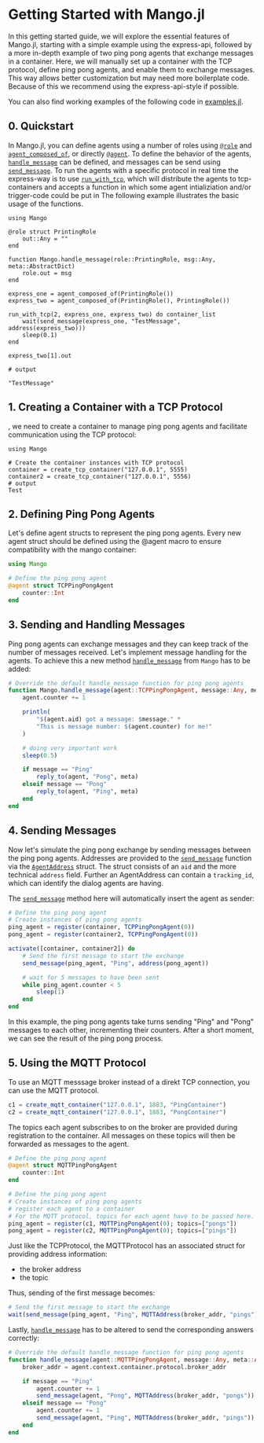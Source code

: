 # Getting Started with Mango.jl

In this getting started guide, we will explore the essential features of Mango.jl, starting with a simple example using the express-api, followed by a more in-depth example of two ping pong agents that exchange messages in a container. Here, we will manually set up a container with the TCP protocol, define ping pong agents, and enable them to exchange messages. This way allows better customization but may need more boilerplate code. Because of this we recommend using the express-api-style if possible.

You can also find working examples of the following code in [examples.jl](../../test/examples.jl).

## 0. Quickstart

In Mango.jl, you can define agents using a number of roles using [`@role`](@ref) and [`agent_composed_of`](@ref), or directly [`@agent`](@ref). To define the behavior of the agents, [`handle_message`](@ref) can be defined, and messages can be send using [`send_message`](@ref). To run the agents with a specific protocol in real time the express-way is to use [`run_with_tcp`](@ref), which will distribute the agents to tcp-containers and accepts a function in which some agent intializiation and/or trigger-code could be put in The following example illustrates the basic usage of the functions.

```jldoctest
using Mango

@role struct PrintingRole
    out::Any = ""
end

function Mango.handle_message(role::PrintingRole, msg::Any, meta::AbstractDict)
    role.out = msg
end

express_one = agent_composed_of(PrintingRole())
express_two = agent_composed_of(PrintingRole(), PrintingRole())

run_with_tcp(2, express_one, express_two) do container_list
    wait(send_message(express_one, "TestMessage", address(express_two)))
    sleep(0.1)
end

express_two[1].out

# output

"TestMessage"
```

## 1. Creating a Container with a TCP Protocol

, we need to create a container to manage ping pong agents and facilitate communication using the TCP protocol:

```jldoctest
using Mango

# Create the container instances with TCP protocol
container = create_tcp_container("127.0.0.1", 5555)
container2 = create_tcp_container("127.0.0.1", 5556)
# output
Test
```

## 2. Defining Ping Pong Agents

Let's define agent structs to represent the ping pong agents. Every new agent struct should be defined using the @agent macro to ensure compatibility with the mango container:

```julia
using Mango

# Define the ping pong agent
@agent struct TCPPingPongAgent
    counter::Int
end
```

## 3. Sending and Handling Messages

Ping pong agents can exchange messages and they can keep track of the number of messages received. Let's implement message handling for the agents. To achieve this a new method [`handle_message`](@ref) from `Mango` has to be added:

```julia
# Override the default handle_message function for ping pong agents
function Mango.handle_message(agent::TCPPingPongAgent, message::Any, meta::Any)
    agent.counter += 1

    println(
        "$(agent.aid) got a message: $message." *
        "This is message number: $(agent.counter) for me!"
    )

    # doing very important work
    sleep(0.5)

    if message == "Ping"
        reply_to(agent, "Pong", meta)
    elseif message == "Pong"
        reply_to(agent, "Ping", meta)
    end
end
```

## 4. Sending Messages

Now let's simulate the ping pong exchange by sending messages between the ping pong agents. 
Addresses are provided to the [`send_message`](@ref) function via the [`AgentAddress`](@ref) struct.
The struct consists of an `aid` and the more technical `address` field. Further an AgentAddress 
can contain a `tracking_id`, which can identify the dialog agents are having.

The [`send_message`](@ref) method here will automatically insert the agent as sender:

```julia
# Define the ping pong agent
# Create instances of ping pong agents
ping_agent = register(container, TCPPingPongAgent(0))
pong_agent = register(container2, TCPPingPongAgent(0))

activate([container, container2]) do
    # Send the first message to start the exchange
    send_message(ping_agent, "Ping", address(pong_agent))

    # wait for 5 messages to have been sent
    while ping_agent.counter < 5
        sleep(1)
    end
end
```

In this example, the ping pong agents take turns sending "Ping" and "Pong" messages to each other, incrementing their counters. After a short moment, we can see the result of the ping pong process.

## 5. Using the MQTT Protocol
To use an MQTT messsage broker instead of a direkt TCP connection, you can use the MQTT protocol.

```julia
c1 = create_mqtt_container("127.0.0.1", 1883, "PingContainer")
c2 = create_mqtt_container("127.0.0.1", 1883, "PongContainer")
```

The topics each agent subscribes to on the broker are provided during registration to the container.
All messages on these topics will then be forwarded as messages to the agent.

```julia
# Define the ping pong agent
@agent struct MQTTPingPongAgent
    counter::Int
end

# Define the ping pong agent
# Create instances of ping pong agents
# register each agent to a container
# For the MQTT protocol, topics for each agent have to be passed here.
ping_agent = register(c1, MQTTPingPongAgent(0); topics=["pongs"])
pong_agent = register(c2, MQTTPingPongAgent(0); topics=["pings"])
```

Just like the TCPProtocol, the MQTTProtocol has an associated struct for providing address information:
* the broker address
* the topic

Thus, sending of the first message becomes:

```julia
# Send the first message to start the exchange
wait(send_message(ping_agent, "Ping", MQTTAddress(broker_addr, "pings")))
```


Lastly, [`handle_message`](@ref) has to be altered to send the corresponding answers correctly:

```julia
# Override the default handle_message function for ping pong agents
function handle_message(agent::MQTTPingPongAgent, message::Any, meta::Any)
    broker_addr = agent.context.container.protocol.broker_addr

    if message == "Ping"
        agent.counter += 1
        send_message(agent, "Pong", MQTTAddress(broker_addr, "pongs"))
    elseif message == "Pong"
        agent.counter += 1
        send_message(agent, "Ping", MQTTAddress(broker_addr, "pings"))
    end
end
```